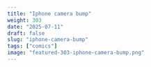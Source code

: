 ```yaml
---
title: "Iphone camera bump"
weight: 303
date: "2025-07-11"
draft: false
slug: "iphone-camera-bump"
tags: ["comics"]
image: "featured-303-iphone-camera-bump.png"
---
```

